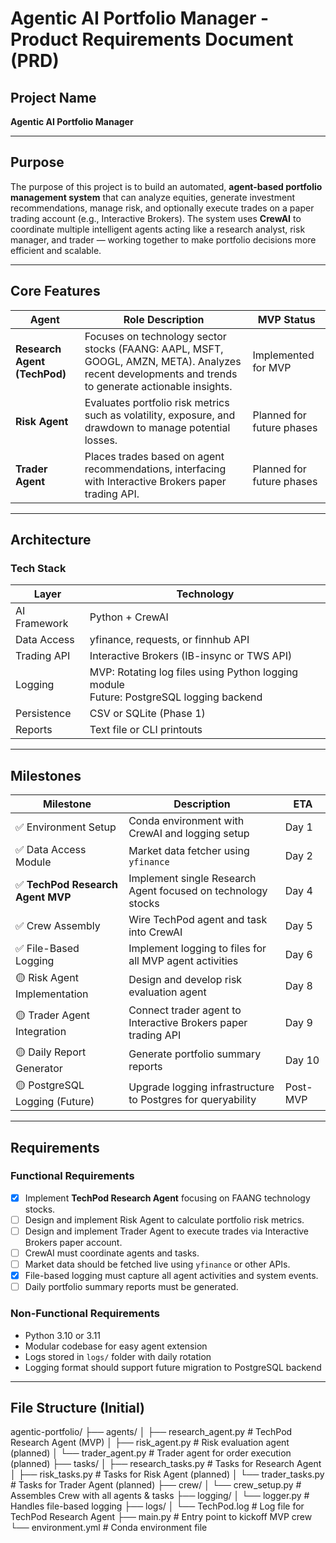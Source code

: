 # Agentic AI Portfolio Manager - Product Requirements Document (PRD)

## Project Name  
**Agentic AI Portfolio Manager**

---

## Purpose

The purpose of this project is to build an automated, **agent-based portfolio management system** that can analyze equities, generate investment recommendations, manage risk, and optionally execute trades on a paper trading account (e.g., Interactive Brokers). The system uses **CrewAI** to coordinate multiple intelligent agents acting like a research analyst, risk manager, and trader — working together to make portfolio decisions more efficient and scalable.

---

## Core Features

| Agent                | Role Description                                                                                  | MVP Status               |
|----------------------|-------------------------------------------------------------------------------------------------|--------------------------|
| **Research Agent (TechPod)** | Focuses on technology sector stocks (FAANG: AAPL, MSFT, GOOGL, AMZN, META). Analyzes recent developments and trends to generate actionable insights. | Implemented for MVP       |
| **Risk Agent**         | Evaluates portfolio risk metrics such as volatility, exposure, and drawdown to manage potential losses. | Planned for future phases |
| **Trader Agent**       | Places trades based on agent recommendations, interfacing with Interactive Brokers paper trading API. | Planned for future phases |

---

## Architecture

### Tech Stack

| Layer         | Technology                                    |
|---------------|----------------------------------------------|
| AI Framework  | Python + CrewAI                              |
| Data Access   | yfinance, requests, or finnhub API            |
| Trading API   | Interactive Brokers (IB-insync or TWS API)    |
| Logging       | MVP: Rotating log files using Python logging module <br> Future: PostgreSQL logging backend |
| Persistence   | CSV or SQLite (Phase 1)                       |
| Reports       | Text file or CLI printouts                    |

---

## Milestones

| Milestone                              | Description                                                       | ETA         |
|---------------------------------------|-------------------------------------------------------------------|-------------|
| ✅ Environment Setup                   | Conda environment with CrewAI and logging setup                  | Day 1       |
| ✅ Data Access Module                  | Market data fetcher using `yfinance`                              | Day 2       |
| ✅ **TechPod Research Agent MVP**     | Implement single Research Agent focused on technology stocks     | Day 4       |
| ✅ Crew Assembly                      | Wire TechPod agent and task into CrewAI                           | Day 5       |
| ✅ File-Based Logging                 | Implement logging to files for all MVP agent activities          | Day 6       |
| 🟡 Risk Agent Implementation          | Design and develop risk evaluation agent                          | Day 8       |
| 🟡 Trader Agent Integration            | Connect trader agent to Interactive Brokers paper trading API    | Day 9       |
| 🟡 Daily Report Generator              | Generate portfolio summary reports                                | Day 10      |
| 🟡 PostgreSQL Logging (Future)         | Upgrade logging infrastructure to Postgres for queryability      | Post-MVP    |

---

## Requirements

### Functional Requirements

- [x] Implement **TechPod Research Agent** focusing on FAANG technology stocks.
- [ ] Design and implement Risk Agent to calculate portfolio risk metrics.
- [ ] Design and implement Trader Agent to execute trades via Interactive Brokers paper account.
- [ ] CrewAI must coordinate agents and tasks.
- [ ] Market data should be fetched live using `yfinance` or other APIs.
- [x] File-based logging must capture all agent activities and system events.
- [ ] Daily portfolio summary reports must be generated.

### Non-Functional Requirements

- Python 3.10 or 3.11
- Modular codebase for easy agent extension
- Logs stored in `logs/` folder with daily rotation
- Logging format should support future migration to PostgreSQL backend

---

## File Structure (Initial)

agentic-portfolio/
├── agents/
│ ├── research_agent.py #   TechPod Research Agent (MVP)
│ ├── risk_agent.py # Risk evaluation agent (planned)
│ └── trader_agent.py # Trader agent for order execution (planned)
├── tasks/
│ ├── research_tasks.py # Tasks for Research Agent
│ ├── risk_tasks.py # Tasks for Risk Agent (planned)
│ └── trader_tasks.py # Tasks for Trader Agent (planned)
├── crew/
│ └── crew_setup.py # Assembles Crew with all agents & tasks
├── logging/
│ └── logger.py # Handles file-based logging
├── logs/
│ └── TechPod.log # Log file for TechPod Research Agent
├── main.py # Entry point to kickoff MVP crew
└── environment.yml # Conda environment file